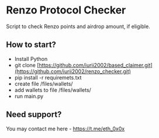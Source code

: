 # Renzo Protocol Checker

Script to check Renzo points and airdrop amount, if eligible. <br />

## How to start?
- Install Python
- git clone [https://github.com/iurii2002/based_claimer.git](https://github.com/iurii2002/renzo_checker.git)
- pip install -r requiremets.txt
- create file /files/wallets/
- add wallets to file /files/wallets/
- run main.py

## Need support?
You may contact me here - https://t.me/eth_0x0x

